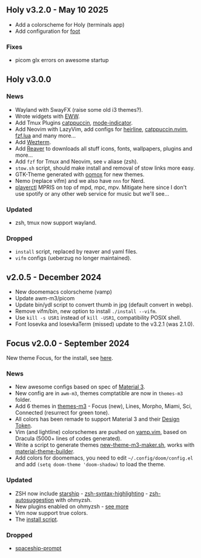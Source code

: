## Holy v3.2.0 - May 10 2025
+ Add a colorscheme for Holy (terminals app)
+ Add configuration for [foot](https://codeberg.org/dnkl/foot)

### Fixes
- picom glx errors on awesome startup

## Holy v3.0.0

### News
+ Wayland with SwayFX (raise some old i3 themes?).
+ Wrote widgets with [EWW](https://github.com/elkowar/eww).
+ Add Tmux Plugins [catppuccin](https://github.com/catppuccin/tmux), [mode-indicator](https://github.com/MunifTanjim/tmux-mode-indicator).
+ Add Neovim with LazyVim, add configs for [heirline](https://github.com/rebelot/heirline.nvim), [catppuccin.nvim](https://github.com/catppuccin/nvim), [fzf.lua](https://github.com/ibhagwan/fzf-lua) and many more...
+ Add [Wezterm](https://wezfurlong.org/wezterm/index.html).
+ Add [Reaver](https://github.com/szorfein/reaver) to downloads all stuff icons, fonts, wallpapers, plugins and more...
+ Add `fzf` for Tmux and Neovim, see `v` aliase (zsh).
+ `stow.sh` script, should make install and removal of stow links more easy.
+ GTK-Theme generated with [oomox](https://github.com/themix-project/oomox-gtk-theme) for new themes.
+ Nemo (replace vifm) and we also have `nnn` for Nerd.
+ [playerctl](https://github.com/altdesktop/playerctl) MPRIS on top of mpd, mpc, mpv. Mitigate here since I don't use spotify or any other web service for music but we'll see...

### Updated
+ zsh, tmux now support wayland.

### Dropped
+ `install` script, replaced by reaver and yaml files.
+ `vifm` configs (ueberzug no longer maintained).

## v2.0.5 - December 2024
- New doomemacs colorscheme (vamp)
- Update awm-m3/picom
- Update bin/ydl script to convert thumb in jpg (default convert in webp).
- Remove vifm/bin, new option to install `./install --vifm`.
- Use `kill -s USR1` instead of `kill -USR1`, compatibility POSIX shell.
- Font Iosevka and IosevkaTerm (missed) update to the v3.2.1 (was 2.1.0).

## Focus v2.0.0 - September 2024
New theme Focus, for the install, see
[here](https://github.com/szorfein/dotfiles/tree/main/awm-m3/.config/awesome).

### News
- New awesome configs based on spec of [Material 3](https://m3.material.io).
- New config are in `awm-m3`, themes comptatible are now in `themes-m3` folder.
- Add 6 themes in [themes-m3](https://github.com/szorfein/dotfiles/tree/main/themes-m3) - Focus (new), Lines, Morpho, Miami, Sci, Connected (resurrect for green tone).
- All colors has been remade to support Material 3 and their [Design
  Token](https://m3.material.io/foundations/design-tokens/overview).
- Vim (and lightline) colorschemes are pushed on [vamp.vim](https://github.com/szorfein/vamp.vim), based on Dracula (5000+ lines of codes generated).
- Write a script to generate themes [new-theme-m3-maker.sh](https://github.com/szorfein/dotfiles/blob/main/awm-m3/bin/new-theme-m3-maker.sh), works with [material-theme-builder](https://material-foundation.github.io/material-theme-builder/).
- Add colors for doomemacs, you need to edit `~/.config/doom/config.el` and add
  `(setq doom-theme 'doom-shadow)` to load the theme.

### Updated
- ZSH now include [starship](https://starship.rs/) - [zsh-syntax-highlighting](https://github.com/zsh-users/zsh-syntax-highlighting) - [zsh-autosuggestion](https://github.com/zsh-users/zsh-autosuggestions) with ohmyzsh.
- New plugins enabled on ohmyzsh - [see
  more](https://github.com/szorfein/dotfiles/blob/main/zsh/.zshrc)
- Vim now support true colors.
- The [install script](https://github.com/szorfein/dotfiles/blob/main/install).

### Dropped
- [spaceship-prompt](https://github.com/denysdovhan/spaceship-prompt)
